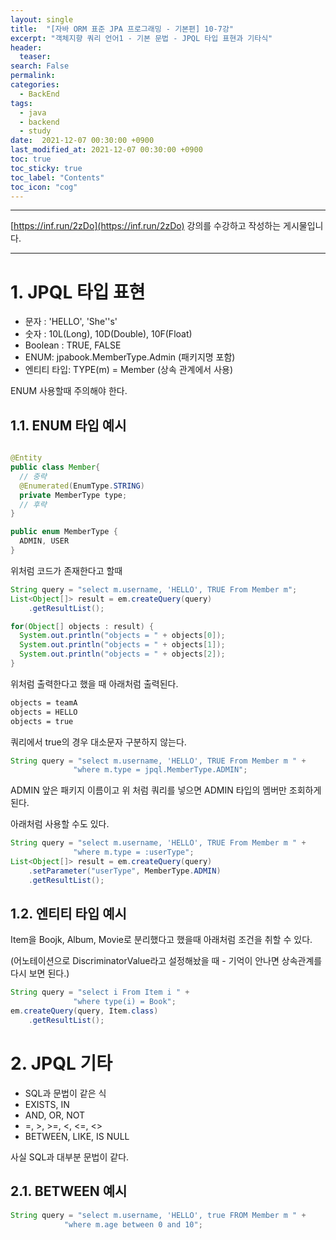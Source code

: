 ```yaml
---
layout: single
title:  "[자바 ORM 표준 JPA 프로그래밍 - 기본편] 10-7강"
excerpt: "객체지향 쿼리 언어1 - 기본 문법 - JPQL 타입 표현과 기타식"
header:
  teaser: 
search: False
permalink:
categories: 
  - BackEnd
tags:
  - java
  - backend
  - study
date:  2021-12-07 00:30:00 +0900
last_modified_at: 2021-12-07 00:30:00 +0900
toc: true
toc_sticky: true
toc_label: "Contents"
toc_icon: "cog"
---
```

---

[https://inf.run/2zDo](https://inf.run/2zDo) 강의를 수강하고 작성하는 게시물입니다.

---

# 1. JPQL 타입 표현

- 문자 : 'HELLO', 'She''s'
- 숫자 : 10L(Long), 10D(Double), 10F(Float)
- Boolean : TRUE, FALSE
- ENUM: jpabook.MemberType.Admin (패키지명 포함)
- 엔티티 타입: TYPE(m) = Member (상속 관계에서 사용)

ENUM 사용할때 주의해야 한다.

## 1.1. ENUM 타입 예시

```java

@Entity
public class Member{
  // 중략
  @Enumerated(EnumType.STRING)
  private MemberType type;
  // 후략
}

public enum MemberType {
  ADMIN, USER
}
```

위처럼 코드가 존재한다고 할때

```java
String query = "select m.username, 'HELLO', TRUE From Member m";
List<Object[]> result = em.createQuery(query)
    .getResultList();

for(Object[] objects : result) {
  System.out.println("objects = " + objects[0]);
  System.out.println("objects = " + objects[1]);
  System.out.println("objects = " + objects[2]);
}
```

위처럼 출력한다고 했을 때 아래처럼 출력된다.

```bash
objects = teamA 
objects = HELLO
objects = true
```

쿼리에서 true의 경우 대소문자 구분하지 않는다.

```java
String query = "select m.username, 'HELLO', TRUE From Member m " + 
              "where m.type = jpql.MemberType.ADMIN";
```

ADMIN 앞은 패키지 이름이고 위 처럼 쿼리를 넣으면 ADMIN 타입의 멤버만 조회하게된다.

아래처럼 사용할 수도 있다.

```java
String query = "select m.username, 'HELLO', TRUE From Member m " + 
              "where m.type = :userType";
List<Object[]> result = em.createQuery(query)
    .setParameter("userType", MemberType.ADMIN)
    .getResultList();
```

## 1.2. 엔티티 타입 예시

Item을 Boojk, Album, Movie로 분리했다고 했을때 아래처럼 조건을 취할 수 있다.

(어노테이션으로 DiscriminatorValue라고 설정해놨을 때 - 기억이 안나면 상속관계를 다시 보면 된다.)

```java
String query = "select i From Item i " + 
              "where type(i) = Book";
em.createQuery(query, Item.class)
    .getResultList();
```

# 2. JPQL 기타

- SQL과 문법이 같은 식
- EXISTS, IN
- AND, OR, NOT
- =, >, >=, <, <=, <> 
- BETWEEN, LIKE, IS NULL

사실 SQL과 대부분 문법이 같다.

## 2.1. BETWEEN 예시

```java
String query = "select m.username, 'HELLO', true FROM Member m " +
            "where m.age between 0 and 10";
```
